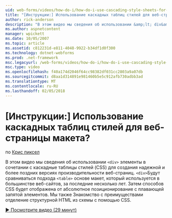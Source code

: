 ```yaml
---
uid: web-forms/videos/how-do-i/how-do-i-use-cascading-style-sheets-for-web-page-layout
title: "[Инструкции:] Использование каскадных таблиц стилей для веб-страницы макета? | Документы Майкрософт"
author: rick-anderson
description: "В этом видео мы сведения об использовании &amp;lt; div&amp;gt; элементов в сочетании с каскадные таблицы стилей (CSS) для создания надежной и более поздних версиях производительности веб-p..."
ms.author: aspnetcontent
manager: wpickett
ms.date: 10/05/2007
ms.topic: article
ms.assetid: c812231d-e811-4048-9922-b34df1d0f300
ms.technology: dotnet-webforms
ms.prod: .net-framework
msc.legacyurl: /web-forms/videos/how-do-i/how-do-i-use-cascading-style-sheets-for-web-page-layout
msc.type: video
ms.openlocfilehash: f40a174d2046f64cc98382df031cc2803a9a07db
ms.sourcegitcommit: d8aa1d314891e981460b5e5c912afb730adbb3ad
ms.translationtype: MT
ms.contentlocale: ru-RU
ms.lasthandoff: 02/05/2018
---
```

<a name="how-do-i-use-cascading-style-sheets-for-web-page-layout"></a>[Инструкции:] Использование каскадных таблиц стилей для веб-страницы макета?
====================
по [Крис пиксел](https://twitter.com/chrispels)

В этом видео мы сведения об использовании `<div>` элементы в сочетании с каскадные таблицы стилей (CSS) для создания надежной и более поздних версиях производительности веб-страниц. `<div>`Будут сравниваться подхода `<table>` основе макет, который используется в большинстве веб-сайтов, за последние несколько лет. Затем способов CSS будет отображена от абсолютное позиционирование с плавающей запятой элементов. Мы также Знакомство с преимуществами отделение структурной HTML из схемы с помощью CSS.

[&#9654; Посмотрите видео (29 минут)](https://channel9.msdn.com/Blogs/ASP-NET-Site-Videos/how-do-i-use-cascading-style-sheets-for-web-page-layout)
